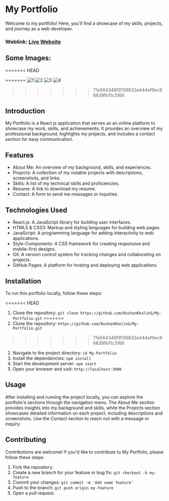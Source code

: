 # My Portfolio
Welcome to my portfolio! Here, you'll find a showcase of my skills, projects, and journey as a web developer.

### Weblink: [Live Website](https://rishavchanda.netlify.app)
## Some Images:
<<<<<<< HEAD

=======
![1](https://github.com/user-attachments/assets/067114e1-8d0a-4444-8dc4-2ce239018ab6)
![2](https://github.com/user-attachments/assets/d327e0e1-7a68-4db0-9a29-8a5f8f75be83)
![3](https://github.com/user-attachments/assets/74023a5c-5e96-45e7-886a-66f85c40ab04)
![4](https://github.com/user-attachments/assets/58b5a5c9-6eab-4364-8c5f-06eae19950e5)
>>>>>>> 71e564348f9138832e444ef9ec96839fb11c3166

## Introduction
My Portfolio is a React.js application that serves as an online platform to showcase my work, skills, and achievements. It provides an overview of my professional background, highlights my projects, and includes a contact section for easy communication.

## Features
- About Me: An overview of my background, skills, and experiences.
- Projects: A collection of my notable projects with descriptions, screenshots, and links.
- Skills: A list of my technical skills and proficiencies.
- Resume: A link to download my resume.
- Contact: A form to send me messages or inquiries.

## Technologies Used
- React.js: A JavaScript library for building user interfaces.
- HTML5 & CSS3: Markup and styling languages for building web pages.
- JavaScript: A programming language for adding interactivity to web applications.
- Style-Components: A CSS framework for creating responsive and mobile-first designs.
- Git: A version control system for tracking changes and collaborating on projects.
- GitHub Pages: A platform for hosting and deploying web applications.

## Installation
To run this portfolio locally, follow these steps:

<<<<<<< HEAD
1. Clone the repository: `git clone https://github.com/RoshanKhalinG/My-Portfolio.git`
=======
1. Clone the repository: `https://github.com/RoshanKhalinG/My-Portfolio.git`
>>>>>>> 71e564348f9138832e444ef9ec96839fb11c3166
2. Navigate to the project directory: `cd My-Portfolio`
3. Install the dependencies: `npm install`
4. Start the development server: `npm start`
5. Open your browser and visit: `http://localhost:3000`

## Usage
After installing and running the project locally, you can explore the portfolio's sections through the navigation menu. The About Me section provides insights into my background and skills, while the Projects section showcases detailed information on each project, including descriptions and screenshots. Use the Contact section to reach out with a message or inquiry.
## Contributing
Contributions are welcome! If you'd like to contribute to My Portfolio, please follow these steps:

1. Fork the repository.
2. Create a new branch for your feature or bug fix: `git checkout -b my-feature`
3. Commit your changes: `git commit -m 'Add some feature'`
4. Push to the branch: `git push origin my-feature`
5. Open a pull request.
